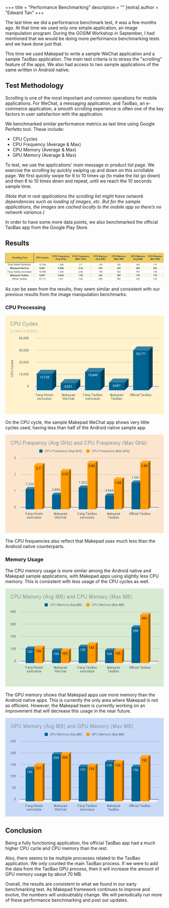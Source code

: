 +++
title = "Performance Benchmarking"
description = ""
[extra]
author = "Edward Tan"
+++

The last time we did a performance benchmark test, it was a few months ago. At that time we used only one simple application, an image manipulation program. During the GOSIM Workshop in September, I had mentioned that we would be doing more performance benchmarking tests and we have done just that.

This time we used Makepad to write a sample WeChat application and a sample TaoBao application. The main test criteria is to stress the "scrolling" feature of the apps. We also had access to two sample applications of the same written in Android native.

## Test Methodology

Scrolling is one of the most important and common operations for mobile applications. For WeChat, a messaging application, and TaoBao, an e-commerce application, a smooth scrolling experience is often one of the key factors in user satisfaction with the application.

We benchmarked similar performance metrics as last time using Google Perfetto tool. These include:
* CPU Cycles
* CPU Frequency (Average & Max)
* CPU Memory (Average & Max)
* GPU Memory (Average & Max)

To test, we use the applications' main message or product list page. We exercise the scrolling by quickly swiping up and down on this scrollable page. We first quickly swipe for 6 to 10 times up (to make the list go down) and then 6 to 10 times down and repeat, until we reach the 10 seconds sample time.

*(Note that in real applications the scrolling list might have network dependencies such as loading of images, etc. But for the sample applications, the images are cached locally to the mobile app so there’s no network variance.)*

In order to have some more data points, we also benchmarked the official TaoBao app from the Google Play Store.

## Results

![](/blog/scrolling-test-table.png)

As can be seen from the results, they seem similar and consistent with our previous results from the image manipulation benchmarks.

### CPU Processing

![](/blog/cpu-cycles.png)

On the CPU cycle, the sample Makepad WeChat app shows very little cycles used, having less than half of the Android native sample app.

![](/blog/cpu-frequency.png)

The CPU frequencies also reflect that Makepad uses much less than the Android native counterparts.

### Memory Usage

The CPU memory usage is more similar among the Android native and Makepad sample applications, with Makepad apps using slightly less CPU memory. This is consistent with less usage of the CPU cycles as well.

![](/blog/cpu-memory.png)

The GPU memory shows that Makepad apps use more memory than the Android native apps. This is currently the only area where Makepad is not as efficient. However, the Makepad team is currently working on an improvement that will decrease this usage in the near future.

![](/blog/gpu-memory.png)

## Conclusion

Being a fully functioning application, the official TaoBao app had a much higher CPU cycle and CPU memory than the rest.

Also, there seems to be multiple processes related to the TaoBao application. We only counted the main TaoBao process. If we were to add the data from the TaoBao GPU process, then it will increase the amount of GPU memory usage by about 70 MB.

Overall, the results are consistent to what we found in our early benchmarking test. As Makepad framework continues to improve and evolve, the numbers will undoubtably change. We will periodically run more of these performance benchmarking and post our updates.
